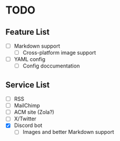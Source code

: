 # TODO

## Feature List
- [ ] Markdown support
  - [ ] Cross-platform image support
- [ ] YAML config
  - [ ] Config doccumentation

## Service List
- [ ] RSS
- [ ] MailChimp
- [ ] ACM site (Zola?)
- [ ] X/Twitter
- [X] Discord bot
  - [ ] Images and better Markdown support
